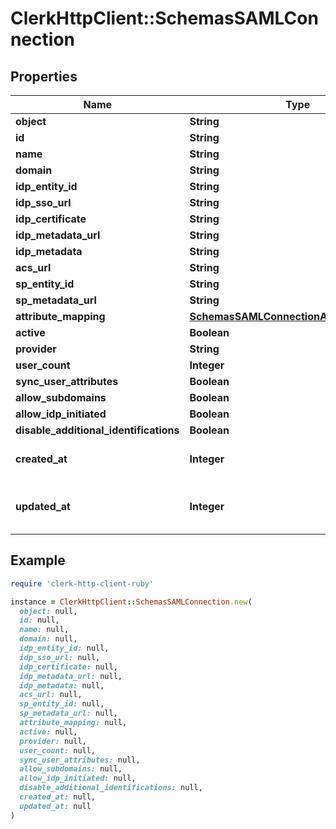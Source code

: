 # ClerkHttpClient::SchemasSAMLConnection

## Properties

| Name | Type | Description | Notes |
| ---- | ---- | ----------- | ----- |
| **object** | **String** |  |  |
| **id** | **String** |  |  |
| **name** | **String** |  |  |
| **domain** | **String** |  |  |
| **idp_entity_id** | **String** |  |  |
| **idp_sso_url** | **String** |  |  |
| **idp_certificate** | **String** |  |  |
| **idp_metadata_url** | **String** |  | [optional] |
| **idp_metadata** | **String** |  | [optional] |
| **acs_url** | **String** |  |  |
| **sp_entity_id** | **String** |  |  |
| **sp_metadata_url** | **String** |  |  |
| **attribute_mapping** | [**SchemasSAMLConnectionAttributeMapping**](SchemasSAMLConnectionAttributeMapping.md) |  | [optional] |
| **active** | **Boolean** |  |  |
| **provider** | **String** |  |  |
| **user_count** | **Integer** |  |  |
| **sync_user_attributes** | **Boolean** |  |  |
| **allow_subdomains** | **Boolean** |  | [optional] |
| **allow_idp_initiated** | **Boolean** |  | [optional] |
| **disable_additional_identifications** | **Boolean** |  | [optional] |
| **created_at** | **Integer** | Unix timestamp of creation.  |  |
| **updated_at** | **Integer** | Unix timestamp of last update.  |  |

## Example

```ruby
require 'clerk-http-client-ruby'

instance = ClerkHttpClient::SchemasSAMLConnection.new(
  object: null,
  id: null,
  name: null,
  domain: null,
  idp_entity_id: null,
  idp_sso_url: null,
  idp_certificate: null,
  idp_metadata_url: null,
  idp_metadata: null,
  acs_url: null,
  sp_entity_id: null,
  sp_metadata_url: null,
  attribute_mapping: null,
  active: null,
  provider: null,
  user_count: null,
  sync_user_attributes: null,
  allow_subdomains: null,
  allow_idp_initiated: null,
  disable_additional_identifications: null,
  created_at: null,
  updated_at: null
)
```

